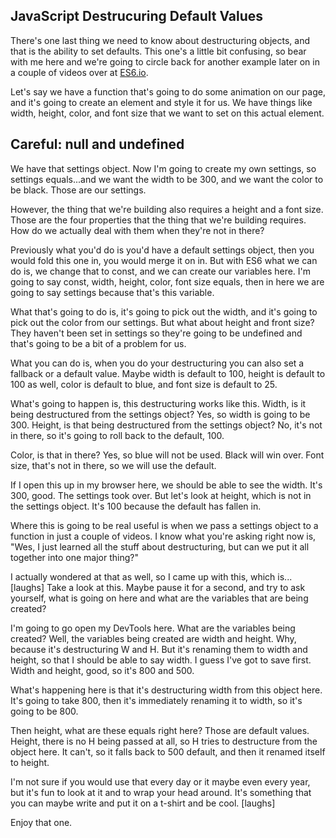 ## JavaScript Destrucuring Default Values
<!-- TODO: Finish this one with some more examples -->

There's one last thing we need to know about destructuring objects, and that is the ability to set defaults. This one's a little bit confusing, so bear with me here and we're going to circle back for another example later on in a couple of videos over at [ES6.io](https://ES6.io).

Let's say we have a function that's going to do some animation on our page, and it's going to create an element and style it for us. We have things like width, height, color, and font size that we want to set on this actual element.

## Careful: null and undefined

We have that settings object. Now I'm going to create my own settings, so settings equals...and we want the width to be 300, and we want the color to be black. Those are our settings.

However, the thing that we're building also requires a height and a font size. Those are the four properties that the thing that we're building requires. How do we actually deal with them when they're not in there?

Previously what you'd do is you'd have a default settings object, then you would fold this one in, you would merge it on in. But with ES6 what we can do is, we change that to const, and we can create our variables here. I'm going to say const, width, height, color, font size equals, then in here we are going to say settings because that's this variable.

What that's going to do is, it's going to pick out the width, and it's going to pick out the color from our settings. But what about height and front size? They haven't been set in settings so they're going to be undefined and that's going to be a bit of a problem for us.

What you can do is, when you do your destructuring you can also set a fallback or a default value. Maybe width is default to 100, height is default to 100 as well, color is default to blue, and font size is default to 25.

What's going to happen is, this destructuring works like this. Width, is it being destructured from the settings object? Yes, so width is going to be 300. Height, is that being destructured from the settings object? No, it's not in there, so it's going to roll back to the default, 100.

Color, is that in there? Yes, so blue will not be used. Black will win over. Font size, that's not in there, so we will use the default.

If I open this up in my browser here, we should be able to see the width. It's 300, good. The settings took over. But let's look at height, which is not in the settings object. It's 100 because the default has fallen in.

Where this is going to be real useful is when we pass a settings object to a function in just a couple of videos. I know what you're asking right now is, "Wes, I just learned all the stuff about destructuring, but can we put it all together into one major thing?"

I actually wondered at that as well, so I came up with this, which is...[laughs] Take a look at this. Maybe pause it for a second, and try to ask yourself, what is going on here and what are the variables that are being created?

I'm going to go open my DevTools here. What are the variables being created? Well, the variables being created are width and height. Why, because it's destructuring W and H. But it's renaming them to width and height, so that I should be able to say width. I guess I've got to save first. Width and height, good, so it's 800 and 500.

What's happening here is that it's destructuring width from this object here. It's going to take 800, then it's immediately renaming it to width, so it's going to be 800.

Then height, what are these equals right here? Those are default values. Height, there is no H being passed at all, so H tries to destructure from the object here. It can't, so it falls back to 500 default, and then it renamed itself to height.

I'm not sure if you would use that every day or it maybe even every year, but it's fun to look at it and to wrap your head around. It's something that you can maybe write and put it on a t-shirt and be cool. [laughs]

Enjoy that one.
